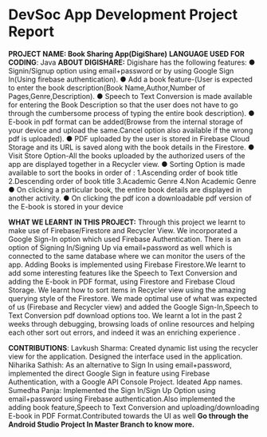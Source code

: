 # DevSoc App Development Project Report
**PROJECT NAME: Book Sharing App(DigiShare)**
**LANGUAGE USED FOR CODING**: Java
**ABOUT DIGISHARE:**
Digishare has the following features:
● Signin/Signup option using email+password or by using Google Sign
In(Using firebase authentication).
● Add a book feature-(User is expected to enter the book
description(Book Name,Author,Number of Pages,Genre,Description).
● Speech to Text Conversion is made available for entering the Book
Description so that the user does not have to go through the
cumbersome process of typing the entire book description).
● E-book in pdf format can be added(Browse from the internal storage
of your device and upload the same.Cancel option also available if
the wrong pdf is uploaded).
● PDF uploaded by the user is stored in Firebase Cloud Storage and its
URL is saved along with the book details in the Firestore.
● Visit Store Option-All the books uploaded by the authorized users of
the app are displayed together in a Recycler view.
● Sorting Option is made available to sort the books in order of :
1.Ascending order of book title
2.Descending order of book title
3.Academic Genre
4.Non Academic Genre
● On clicking a particular book, the entire book details are displayed in
another activity.
● On clicking the pdf icon a downloadable pdf version of the E-book is
stored in your device

**WHAT WE LEARNT IN THIS PROJECT:**
Through this project we learnt to make use of Firebase/Firestore and
Recycler View. We incorporated a Google Sign-In option which used
Firebase Authentication. There is an option of Signing In/Signing Up via
email+password as well which is connected to the same database where
we can monitor the users of the app.
Adding Books is implemented using Firebase Firestore.We learnt to add
some interesting features like the Speech to Text Conversion and adding
the E-book in PDF format, using Firestore and Firebase Cloud Storage.
We learnt how to sort items in Recycler view using the amazing querying
style of the Firestore.
We made optimal use of what was expected of us (Firebase and Recycler
view) and added the Google Sign-In,Speech to Text Conversion pdf
download options too.
We learnt a lot in the past 2 weeks through debugging, browsing loads of
online resources and helping each other sort out errors, and indeed it was
an enriching experience .

**CONTRIBUTIONS**:
Lavkush Sharma: Created dynamic list using the recycler view for the
application. Designed the interface used in the application.
Niharika Sathish: As an alternative to Sign In using email+password,
implemented the direct Google Sign in feature using Firebase
Authentication, with a Google API Console Project. Ideated App names.
Sumedha Panja: Implemented the Sign In/Sign Up Option using
email+password using Firebase authentication.Also implemented the
adding book feature,Speech to Text Conversion and
uploading/downloading E-book in PDF Format.Contributed towards the UI
as well
**Go through the Android Studio Project In Master Branch to know more.**
